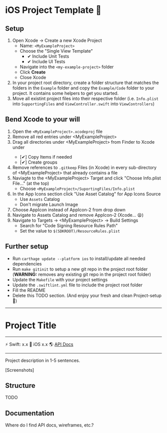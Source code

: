 # iOS Project Template 📱

## Setup

1. Open Xcode -> Create a new Xcode Project
	* Name: `<MyExampleProject>`
	* Choose the "Single View Template"
		* ✔ Include Unit Tests
		* ✔ Include UI Tests
	* Navigate into the `<my-example-project>` folder
	* Click **Create**
	* Close Xcode
1. In your project root directory, create a folder structure that matches the folders in the `Example` folder and copy the `Example/Code` folder to your project. It contains some helpers to get you started.
1. Move all existint project files into their respective folder (i.e. `Info.plist` into `SupportingFiles` and `ViewController.swift` into `ViewControllers`)

## Bend Xcode to your will

1. Open the `<MyExampleProject>.xcodeproj` file
2. Remove all red entries under \<MyExampleProject>
3. Drag all directories under \<MyExampleProject> from Finder to Xcode under <MyExampleProject>
	* [✔] Copy Items if needed
	* [✔] Create groups
4. Remove references to `.gitkeep` Files (in Xcode) in every sub-directory of \<MyExampleProject> that already contains a file
5. Naviagte to the \<MyExampleProject> Target and click "Choose Info.plist File..." (at the top)
	* Choose `<MyExampleProject>/SuportingFiles/Info.plist`
6. In the App Icons section click "Use Asset Catalog" for App Icons Source
	* Use `Assets` Catalog
	* Don't migrate Launch Image
7. Choose AppIcon instead of AppIcon-2 from drop down
8. Navigate to Assets Catalog and remove AppIcon-2 (Xcode... 😫)
9. Navigate to Targets -> \<MyExampleProject> -> Build Settings
	- Search for "Code Signing Resource Rules Path"
	- Set the value to `$(SDKROOT)/ResourceRules.plist`

## Further setup
* Run `carthage update --platform ios` to install/update all needed dependencies
* Run `make gitinit` to setup a new git repo in the project root folder (**WARNING:** removes any existing git repo in the project root folder)
* Update the `Makefile` with your project settings
* Update the `.swiftlint.yml` file to include the project root folder 
* Fill the README
* Delete this TODO section. (And enjoy your fresh and clean Project-setup 🙌)

--------


# Project Title

---

⚡️ Swift: x.x 📱 iOS x.x 🌎 [API Docs](http://linktoswaggerdocs)

---

Project description in 1-5 sentences.

[Screenshots]

## Structure

TODO

## Documentation

Where do I find API docs, wireframes, etc.?
